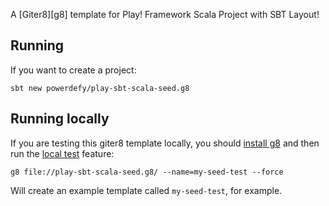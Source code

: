 A [Giter8][g8] template for Play! Framework Scala Project with SBT Layout!

## Running

If you want to create a project:

```
sbt new powerdefy/play-sbt-scala-seed.g8
```

## Running locally

If you are testing this giter8 template locally, you should [install g8](http://www.foundweekends.org/giter8/setup.html) and then run the [local test](http://www.foundweekends.org/giter8/testing.html) feature:

```
g8 file://play-sbt-scala-seed.g8/ --name=my-seed-test --force
```

Will create an example template called `my-seed-test`, for example.
